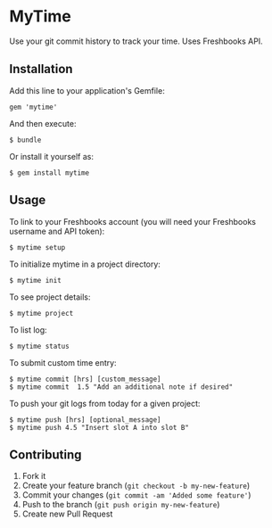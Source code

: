 # MyTime

Use your git commit history to track your time. Uses Freshbooks API.

## Installation

Add this line to your application's Gemfile:

    gem 'mytime'

And then execute:

    $ bundle

Or install it yourself as:

    $ gem install mytime

## Usage

  To link to your Freshbooks account (you will need your Freshbooks username and API token):
  
    $ mytime setup

  To initialize mytime in a project directory:
  
    $ mytime init

  To see project details:
  
    $ mytime project

  To list log:

    $ mytime status

  To submit custom time entry:

    $ mytime commit [hrs] [custom_message]
    $ mytime commit  1.5 "Add an additional note if desired"

  To push your git logs from today for a given project:
  
    $ mytime push [hrs] [optional_message]
    $ mytime push 4.5 "Insert slot A into slot B"

## Contributing

1. Fork it
2. Create your feature branch (`git checkout -b my-new-feature`)
3. Commit your changes (`git commit -am 'Added some feature'`)
4. Push to the branch (`git push origin my-new-feature`)
5. Create new Pull Request
